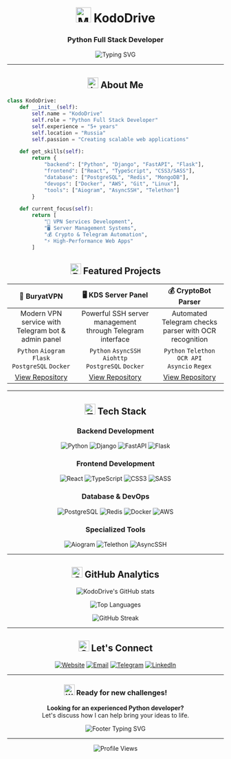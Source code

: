 <div align="center">

# <img src="https://raw.githubusercontent.com/Tarikul-Islam-Anik/Telegram-Animated-Emojis/main/People/Man%20Technologist.png" alt="Man Technologist" width="35" height="35" /> KodoDrive

### Python Full Stack Developer

<img src="https://readme-typing-svg.herokuapp.com?font=JetBrains+Mono&weight=500&size=24&pause=1000&color=3B82F6&background=FFFFFF00&center=true&vCenter=true&width=600&lines=class+KodoDrive%3A;++++def+__init__(self)%3A;++++++++self.role+%3D+%22Python+Developer%22;++++++++self.passion+%3D+%22Web+Applications%22;++++++++self.stack+%3D+%5B%22Django%22%2C+%22React%22%5D" alt="Typing SVG" />

</div>

---

<div align="center">

## <img src="https://raw.githubusercontent.com/Tarikul-Islam-Anik/Animated-Fluent-Emojis/master/Emojis/Objects/Laptop.png" alt="Laptop" width="25" height="25" /> About Me

</div>

```python
class KodoDrive:
    def __init__(self):
        self.name = "KodoDrive"
        self.role = "Python Full Stack Developer" 
        self.experience = "5+ years"
        self.location = "Russia"
        self.passion = "Creating scalable web applications"

    def get_skills(self):
        return {
            "backend": ["Python", "Django", "FastAPI", "Flask"],
            "frontend": ["React", "TypeScript", "CSS3/SASS"],
            "database": ["PostgreSQL", "Redis", "MongoDB"],
            "devops": ["Docker", "AWS", "Git", "Linux"],
            "tools": ["Aiogram", "AsyncSSH", "Telethon"]
        }

    def current_focus(self):
        return [
            "🔐 VPN Services Development",
            "🖥️ Server Management Systems", 
            "💰 Crypto & Telegram Automation",
            "⚡ High-Performance Web Apps"
        ]
```

<div align="center">

## <img src="https://raw.githubusercontent.com/Tarikul-Islam-Anik/Animated-Fluent-Emojis/master/Emojis/Travel%20and%20places/Rocket.png" alt="Rocket" width="25" height="25" /> Featured Projects

</div>

<div align="center">

| 🔐 **BuryatVPN** | 🖥️ **KDS Server Panel** | 💰 **CryptoBot Parser** |
|:---:|:---:|:---:|
| Modern VPN service with<br>Telegram bot & admin panel | Powerful SSH server management<br>through Telegram interface | Automated Telegram checks<br>parser with OCR recognition |
| `Python` `Aiogram` `Flask`<br>`PostgreSQL` `Docker` | `Python` `AsyncSSH` `Aiohttp`<br>`PostgreSQL` `Docker` | `Python` `Telethon` `OCR API`<br>`Asyncio` `Regex` |
| [View Repository](https://github.com/svod011929/buryatvpn) | [View Repository](https://github.com/svod011929/KDS_Server_Panel) | [View Repository](https://github.com/svod011929/kds_parser_cryptobot) |

</div>

---

<div align="center">

## <img src="https://raw.githubusercontent.com/Tarikul-Islam-Anik/Animated-Fluent-Emojis/master/Emojis/Objects/Hammer%20and%20Wrench.png" alt="Tools" width="25" height="25" /> Tech Stack

</div>

<div align="center">

### Backend Development
![Python](https://img.shields.io/badge/Python-3776AB?style=for-the-badge&logo=python&logoColor=white&color=3B82F6)
![Django](https://img.shields.io/badge/Django-092E20?style=for-the-badge&logo=django&logoColor=white&color=8B5CF6)
![FastAPI](https://img.shields.io/badge/FastAPI-005571?style=for-the-badge&logo=fastapi&logoColor=white&color=00D9FF)
![Flask](https://img.shields.io/badge/Flask-000000?style=for-the-badge&logo=flask&logoColor=white&color=3B82F6)

### Frontend Development  
![React](https://img.shields.io/badge/React-20232A?style=for-the-badge&logo=react&logoColor=61DAFB&color=8B5CF6)
![TypeScript](https://img.shields.io/badge/TypeScript-007ACC?style=for-the-badge&logo=typescript&logoColor=white&color=3B82F6)
![CSS3](https://img.shields.io/badge/CSS3-1572B6?style=for-the-badge&logo=css3&logoColor=white&color=00D9FF)
![SASS](https://img.shields.io/badge/SASS-hotpink.svg?style=for-the-badge&logo=SASS&logoColor=white&color=8B5CF6)

### Database & DevOps
![PostgreSQL](https://img.shields.io/badge/PostgreSQL-316192?style=for-the-badge&logo=postgresql&logoColor=white&color=3B82F6)
![Redis](https://img.shields.io/badge/Redis-DC382D?style=for-the-badge&logo=redis&logoColor=white&color=00D9FF)
![Docker](https://img.shields.io/badge/Docker-2496ED?style=for-the-badge&logo=docker&logoColor=white&color=8B5CF6)
![AWS](https://img.shields.io/badge/Amazon_AWS-232F3E?style=for-the-badge&logo=amazon-aws&logoColor=white&color=3B82F6)

### Specialized Tools
![Aiogram](https://img.shields.io/badge/Aiogram-26A5E4?style=for-the-badge&logo=telegram&logoColor=white&color=00D9FF)
![Telethon](https://img.shields.io/badge/Telethon-26A5E4?style=for-the-badge&logo=telegram&logoColor=white&color=8B5CF6)
![AsyncSSH](https://img.shields.io/badge/AsyncSSH-4EAA25?style=for-the-badge&logo=gnubash&logoColor=white&color=3B82F6)

</div>

---

<div align="center">

## <img src="https://raw.githubusercontent.com/Tarikul-Islam-Anik/Animated-Fluent-Emojis/master/Emojis/Objects/Chart%20Increasing.png" alt="Chart" width="25" height="25" /> GitHub Analytics

</div>

<div align="center">

![KodoDrive's GitHub stats](https://github-readme-stats.vercel.app/api?username=svod011929&show_icons=true&theme=tokyonight&bg_color=0D1117&title_color=3B82F6&icon_color=8B5CF6&text_color=C9D1D9&border_color=00D9FF)

![Top Languages](https://github-readme-stats.vercel.app/api/top-langs/?username=svod011929&layout=compact&theme=tokyonight&bg_color=0D1117&title_color=3B82F6&text_color=C9D1D9&border_color=00D9FF)

![GitHub Streak](https://github-readme-streak-stats.herokuapp.com?user=svod011929&theme=tokyonight&background=0D1117&border=00D9FF&stroke=3B82F6&ring=8B5CF6&fire=00D9FF&currStreakNum=C9D1D9&sideNums=C9D1D9&currStreakLabel=8B5CF6&sideLabels=3B82F6&dates=C9D1D9)

</div>

---

<div align="center">

## <img src="https://raw.githubusercontent.com/Tarikul-Islam-Anik/Animated-Fluent-Emojis/master/Emojis/Objects/Mobile%20Phone.png" alt="Contact" width="25" height="25" /> Let's Connect

</div>

<div align="center">

[![Website](https://img.shields.io/badge/Website-kododrive.ru-3B82F6?style=for-the-badge&logo=google-chrome&logoColor=white)](https://kododrive.ru)
[![Email](https://img.shields.io/badge/Email-hello@kododrive.ru-8B5CF6?style=for-the-badge&logo=gmail&logoColor=white)](mailto:hello@kododrive.ru)
[![Telegram](https://img.shields.io/badge/Telegram-@kododrive-00D9FF?style=for-the-badge&logo=telegram&logoColor=white)](https://t.me/kododrive)
[![LinkedIn](https://img.shields.io/badge/LinkedIn-KodoDrive-3B82F6?style=for-the-badge&logo=linkedin&logoColor=white)](https://linkedin.com/in/kododrive)

</div>

---

<div align="center">

### <img src="https://raw.githubusercontent.com/Tarikul-Islam-Anik/Animated-Fluent-Emojis/master/Emojis/Hand%20gestures/Waving%20Hand.png" alt="Wave" width="25" height="25" /> Ready for new challenges!

**Looking for an experienced Python developer?**<br>
Let's discuss how I can help bring your ideas to life.

<img src="https://readme-typing-svg.herokuapp.com?font=JetBrains+Mono&size=18&pause=3000&color=8B5CF6&background=FFFFFF00&center=true&vCenter=true&width=500&lines=%23+Coding+with+passion+since+2020+%F0%9F%90%8D;%23+Building+the+future%2C+one+commit+at+a+time+%E2%9A%A1" alt="Footer Typing SVG" />

</div>

---

<div align="center">

![Profile Views](https://komarev.com/ghpvc/?username=svod011929&color=3B82F6&style=for-the-badge&label=Profile+Views)

</div>
